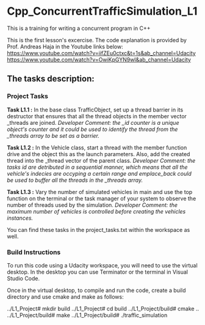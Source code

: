 # Cpp_ConcurrentTrafficSimulation_L1
This is a training for writing a concurrent program in C++

This is the first lesson's excercise. The code explanation is provided by Prof. Andreas Haja in the Youtube links below:
https://www.youtube.com/watch?v=iifZEu0ctxc&t=1s&ab_channel=Udacity
https://www.youtube.com/watch?v=OwiKpGYN9wI&ab_channel=Udacity

## The tasks description:
### Project Tasks
**Task L1.1 :** In the base class TrafficObject, set up a thread barrier in its destructor that ensures that all the thread objects in the member vector _threads are joined.
*Developer Comment: the _id counter is a unique object's counter and it could be used to identify the thread from the _threads array to be set as a barrier.*

**Task L1.2 :** In the Vehicle class, start a thread with the member function drive and the object this as the launch parameters. Also, add the created thread into the _thread vector of the parent class.
*Developer Comment: the tasks id are detributed in a sequential manner, which means that all the vehicle's indecies are occyping a certain range and emplace_back could be used to buffer all the threads in the _threads array.*

**Task L1.3 :** Vary the number of simulated vehicles in main and use the top function on the terminal or the task manager of your system to observe the number of threads used by the simulation.
*Developer Comment: the maximum number of vehicles is controlled before creating the vehicles instances.*

You can find these tasks in the project_tasks.txt within the workspace as well.

### Build Instructions
To run this code using a Udacity workspace, you will need to use the virtual desktop. In the desktop you can use Terminator or the terminal in Visual Studio Code.

Once in the virtual desktop, to compile and run the code, create a build directory and use cmake and make as follows:

../L1_Project# mkdir build
../L1_Project# cd build
../L1_Project/build# cmake ..
../L1_Project/build# make
../L1_Project/build# ./traffic_simulation
